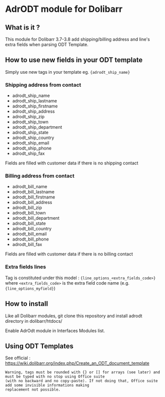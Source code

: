 # AdrODT module for Dolibarr

## What is it ?

This module for Dolibarr 3.7-3.8 add shipping/billing address and line's extra fields when parsing ODT Template.

## How to use new fields in your ODT template

Simply use new tags in your template eg. ```{adrodt_ship_name}```

### Shipping address from contact
- adrodt_ship_name
- adrodt_ship_lastname
- adrodt_ship_firstname
- adrodt_ship_address
- adrodt_ship_zip
- adrodt_ship_town
- adrodt_ship_department
- adrodt_ship_state
- adrodt_ship_country
- adrodt_ship_email
- adrodt_ship_phone
- adrodt_ship_fax

Fields are filled with customer data if there is no shipping contact

### Billing address from contact
- adrodt_bill_name
- adrodt_bill_lastname
- adrodt_bill_firstname
- adrodt_bill_address
- adrodt_bill_zip
- adrodt_bill_town
- adrodt_bill_department
- adrodt_bill_state
- adrodt_bill_country
- adrodt_bill_email
- adrodt_bill_phone
- adrodt_bill_fax

Fields are filled with customer data if there is no billing contact

### Extra fields lines

Tag is constituted under this model : ```{line_options_<extra_fields_code>}``` where ```<extra_fields_code>``` is the extra field code name (e.g. ```{line_options_myfield}```)

## How to install

Like all Dolibarr modules, git clone this repository and install adrodt directory in dolibarr/htdocs/

Enable AdrOdt module in Interfaces Modules list.

## Using ODT Templates

See official : https://wiki.dolibarr.org/index.php/Create_an_ODT_document_template

```
Warning, tags must be rounded with {} or [] for arrays (see later) and must be typed with no stop using Office suite
(with no backward and no copy-paste). If not doing that, Office suite add some invisible informations making
replacement not possible. 
```
